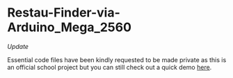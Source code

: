 # Restau-Finder-via-Arduino_Mega_2560

*Update*

Essential code files have been kindly requested to be made private as this is an official school project but you can still check out a quick demo [here](https://photos.app.goo.gl/LYiSm73A4XW8SN3b2).
